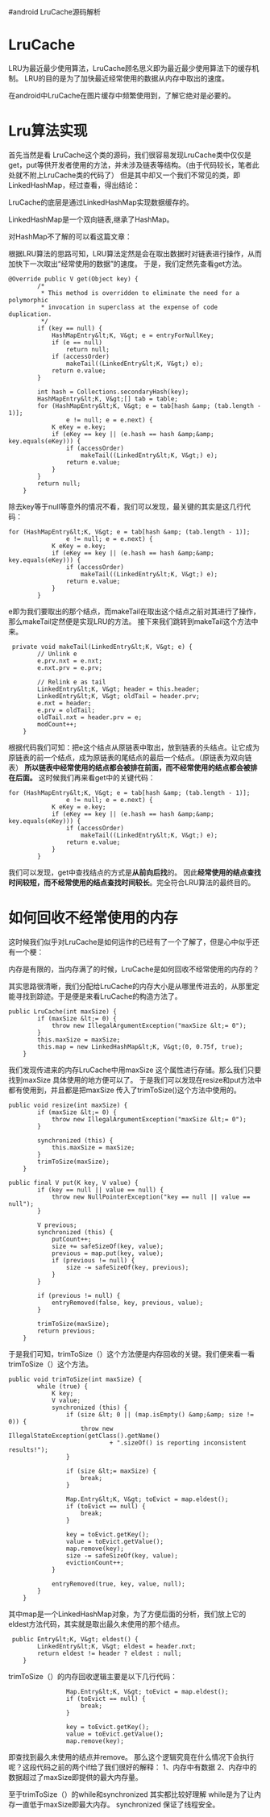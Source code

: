 #android LruCache源码解析
# LruCache

LRU为最近最少使用算法，LruCache顾名思义即为最近最少使用算法下的缓存机制。 LRU的目的是为了加快最近经常使用的数据从内存中取出的速度。

在android中LruCache在图片缓存中频繁使用到，了解它绝对是必要的。

# Lru算法实现

首先当然是看 LruCache这个类的源码，我们很容易发现LruCache类中仅仅是get，put等供开发者使用的方法，并未涉及链表等结构。（由于代码较长，笔者此处就不附上LruCache类的代码了） 但是其中却又一个我们不常见的类，即LinkedHashMap，经过查看，得出结论：

>  
 LruCache的底层是通过LinkedHashMap实现数据缓存的。 


LinkedHashMap是一个双向链表,继承了HashMap。

>  
 对HashMap不了解的可以看这篇文章：  


根据LRU算法的思路可知，LRU算法定然是会在取出数据时对链表进行操作，从而加快下一次取出“经常使用的数据”的速度。 于是，我们定然先查看get方法。

```
@Override public V get(Object key) {
        /*
         * This method is overridden to eliminate the need for a polymorphic
         * invocation in superclass at the expense of code duplication.
         */
        if (key == null) {
            HashMapEntry&lt;K, V&gt; e = entryForNullKey;
            if (e == null)
                return null;
            if (accessOrder)
                makeTail((LinkedEntry&lt;K, V&gt;) e);
            return e.value;
        }

        int hash = Collections.secondaryHash(key);
        HashMapEntry&lt;K, V&gt;[] tab = table;
        for (HashMapEntry&lt;K, V&gt; e = tab[hash &amp; (tab.length - 1)];
                e != null; e = e.next) {
            K eKey = e.key;
            if (eKey == key || (e.hash == hash &amp;&amp; key.equals(eKey))) {
                if (accessOrder)
                    makeTail((LinkedEntry&lt;K, V&gt;) e);
                return e.value;
            }
        }
        return null;
    }

```

除去key等于null等意外的情况不看，我们可以发现，最关键的其实是这几行代码：

```
for (HashMapEntry&lt;K, V&gt; e = tab[hash &amp; (tab.length - 1)];
                e != null; e = e.next) {
            K eKey = e.key;
            if (eKey == key || (e.hash == hash &amp;&amp; key.equals(eKey))) {
                if (accessOrder)
                    makeTail((LinkedEntry&lt;K, V&gt;) e);
                return e.value;
            }
        }

```

e即为我们要取出的那个结点，而makeTail在取出这个结点之前对其进行了操作，那么makeTail定然便是实现LRU的方法。 接下来我们跳转到makeTail这个方法中来。

```
 private void makeTail(LinkedEntry&lt;K, V&gt; e) {
        // Unlink e
        e.prv.nxt = e.nxt;
        e.nxt.prv = e.prv;

        // Relink e as tail
        LinkedEntry&lt;K, V&gt; header = this.header;
        LinkedEntry&lt;K, V&gt; oldTail = header.prv;
        e.nxt = header;
        e.prv = oldTail;
        oldTail.nxt = header.prv = e;
        modCount++;
    }

```

根据代码我们可知：把e这个结点从原链表中取出，放到链表的头结点。让它成为原链表的前一个结点，成为原链表的尾结点的最后一个结点。（原链表为双向链表） **所以链表中经常使用的结点都会被排在前面，而不经常使用的结点都会被排在后面。** 这时候我们再来看get中的关键代码：

```
for (HashMapEntry&lt;K, V&gt; e = tab[hash &amp; (tab.length - 1)];
                e != null; e = e.next) {
            K eKey = e.key;
            if (eKey == key || (e.hash == hash &amp;&amp; key.equals(eKey))) {
                if (accessOrder)
                    makeTail((LinkedEntry&lt;K, V&gt;) e);
                return e.value;
            }
        }

```

我们可以发现，get中查找结点的方式是**从前向后找**的。 因此**经常使用的结点查找时间较短，而不经常使用的结点查找时间较长**。完全符合LRU算法的最终目的。

# 如何回收不经常使用的内存

这时候我们似乎对LruCache是如何运作的已经有了一个了解了，但是心中似乎还有一个梗：

>  
 内存是有限的，当内存满了的时候，LruCache是如何回收不经常使用的内存的？ 


其实思路很清晰，我们分配给LruCache的内存大小是从哪里传进去的，从那里定能寻找到踪迹。于是便是来看LruCache的构造方法了。

```
public LruCache(int maxSize) {
        if (maxSize &lt;= 0) {
            throw new IllegalArgumentException("maxSize &lt;= 0");
        }
        this.maxSize = maxSize;
        this.map = new LinkedHashMap&lt;K, V&gt;(0, 0.75f, true);
    }

```

我们发现传进来的内存LruCache中用maxSize 这个属性进行存储。那么我们只要找到maxSize 具体使用的地方便可以了。 于是我们可以发现在resize和put方法中都有使用到，并且都是把maxSize 传入了trimToSize()这个方法中使用的。

```
public void resize(int maxSize) {
        if (maxSize &lt;= 0) {
            throw new IllegalArgumentException("maxSize &lt;= 0");
        }

        synchronized (this) {
            this.maxSize = maxSize;
        }
        trimToSize(maxSize);
    }

```

```
public final V put(K key, V value) {
        if (key == null || value == null) {
            throw new NullPointerException("key == null || value == null");
        }

        V previous;
        synchronized (this) {
            putCount++;
            size += safeSizeOf(key, value);
            previous = map.put(key, value);
            if (previous != null) {
                size -= safeSizeOf(key, previous);
            }
        }

        if (previous != null) {
            entryRemoved(false, key, previous, value);
        }

        trimToSize(maxSize);
        return previous;
    }

```

于是我们可知，trimToSize（）这个方法便是内存回收的关键。我们便来看一看trimToSize（）这个方法。

```
public void trimToSize(int maxSize) {
        while (true) {
            K key;
            V value;
            synchronized (this) {
                if (size &lt; 0 || (map.isEmpty() &amp;&amp; size != 0)) {
                    throw new IllegalStateException(getClass().getName()
                            + ".sizeOf() is reporting inconsistent results!");
                }

                if (size &lt;= maxSize) {
                    break;
                }

                Map.Entry&lt;K, V&gt; toEvict = map.eldest();
                if (toEvict == null) {
                    break;
                }

                key = toEvict.getKey();
                value = toEvict.getValue();
                map.remove(key);
                size -= safeSizeOf(key, value);
                evictionCount++;
            }

            entryRemoved(true, key, value, null);
        }
    }

```

其中map是一个LinkedHashMap对象，为了方便后面的分析，我们放上它的eldest方法代码，其实就是取出最久未使用的那个结点。

```
 public Entry&lt;K, V&gt; eldest() {
        LinkedEntry&lt;K, V&gt; eldest = header.nxt;
        return eldest != header ? eldest : null;
    }

```

trimToSize（）的内存回收逻辑主要是以下几行代码：

```
				Map.Entry&lt;K, V&gt; toEvict = map.eldest();
                if (toEvict == null) {
                    break;
                }

                key = toEvict.getKey();
                value = toEvict.getValue();
                map.remove(key);

```

即查找到最久未使用的结点并remove。 那么这个逻辑究竟在什么情况下会执行呢？这段代码之前的两个if给了我们很好的解释： 1、内存中有数据 2、内存中的数据超过了maxSize即提供的最大内存量。

至于trimToSize（）的while和synchronized 其实都比较好理解 while是为了让内存一直低于maxSize即最大内存。 synchronized 保证了线程安全。